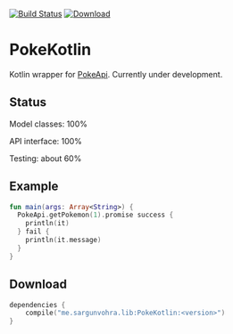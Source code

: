 [![Build Status](https://travis-ci.org/pokesource/pokekotlin.svg?branch=master)](https://travis-ci.org/pokesource/pokekotlin)
[![Download](https://api.bintray.com/packages/sargunster/maven/PokeKotlin/images/download.svg) ](https://bintray.com/sargunster/maven/PokeKotlin/_latestVersion)

# PokeKotlin

Kotlin wrapper for [PokeApi](https://github.com/phalt/pokeapi). Currently under development.

## Status

Model classes: 100%

API interface: 100%

Testing: about 60%

## Example

```kotlin
fun main(args: Array<String>) {
  PokeApi.getPokemon(1).promise success {
    println(it)
  } fail {
    println(it.message)
  }
}
```

## Download

```kotlin
dependencies {
    compile("me.sargunvohra.lib:PokeKotlin:<version>")
}
```
